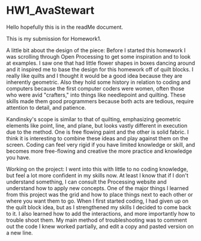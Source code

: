 # HW1_AvaStewart

Hello hopefully this is in the readMe document.

This is my submission for Homework1. 

A little bit about the design of the piece:
Before I started this homework I was scrolling through Open Processing to get some inspiration and to look at examples. I saw one that had little flower shapes in boxes dancing around and it inspired me to base the design for this homework off of quilt blocks. I really like quilts and I thought it would be a good idea because they are inherently geometric. Also they hold some history in relation to coding and computers because the first computer coders were women, often those who were avid "crafters," into things like needlepoint and quilting. These skills made them good programmers because both acts are tedious, require attention to detail, and patience. 

Kandinsky's scope is similar to that of quilting, emphasizing geometric elements like point, line, and plane, but looks vastly different in execution due to the method. One is free flowing paint and the other is solid fabric. I think it is interesting to combine these ideas and play against them on the screen. Coding can feel very rigid if you have limited knowledge or skill, and becomes more free-flowing and creative the more practice and knowledge you have. 

Working on the project:
I went into this with little to no coding knowledge, but feel a lot more confident in my skills now. At least I know that if I don't understand something, I can consult the Processing website and understand how to apply new concepts. One of the major things I learned from this project was the grid and how to place things next to each other or where you want them to go. When I first started coding, I had given up on the quilt block idea, but as I strengthened my skills I decided to come back to it. I also learned how to add the interactions, and more importantly how to trouble shoot them. My main method of troubleshooting was to comment out the code I knew worked partially, and edit a copy and pasted version on a new line. 
